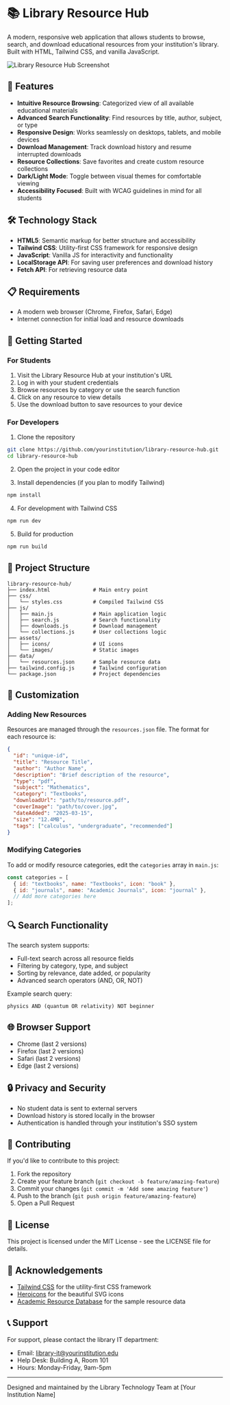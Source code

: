 # 📚 Library Resource Hub

A modern, responsive web application that allows students to browse, search, and download educational resources from your institution's library. Built with HTML, Tailwind CSS, and vanilla JavaScript.

![Library Resource Hub Screenshot](/api/placeholder/800/400)

## 🌟 Features

- **Intuitive Resource Browsing**: Categorized view of all available educational materials
- **Advanced Search Functionality**: Find resources by title, author, subject, or type
- **Responsive Design**: Works seamlessly on desktops, tablets, and mobile devices
- **Download Management**: Track download history and resume interrupted downloads
- **Resource Collections**: Save favorites and create custom resource collections
- **Dark/Light Mode**: Toggle between visual themes for comfortable viewing
- **Accessibility Focused**: Built with WCAG guidelines in mind for all students

## 🛠️ Technology Stack

- **HTML5**: Semantic markup for better structure and accessibility
- **Tailwind CSS**: Utility-first CSS framework for responsive design
- **JavaScript**: Vanilla JS for interactivity and functionality
- **LocalStorage API**: For saving user preferences and download history
- **Fetch API**: For retrieving resource data

## 📋 Requirements

- A modern web browser (Chrome, Firefox, Safari, Edge)
- Internet connection for initial load and resource downloads

## 🚀 Getting Started

### For Students

1. Visit the Library Resource Hub at your institution's URL
2. Log in with your student credentials
3. Browse resources by category or use the search function
4. Click on any resource to view details
5. Use the download button to save resources to your device

### For Developers

1. Clone the repository
```bash
git clone https://github.com/yourinstitution/library-resource-hub.git
cd library-resource-hub
```

2. Open the project in your code editor

3. Install dependencies (if you plan to modify Tailwind)
```bash
npm install
```

4. For development with Tailwind CSS
```bash
npm run dev
```

5. Build for production
```bash
npm run build
```

## 📁 Project Structure

```
library-resource-hub/
├── index.html              # Main entry point
├── css/
│   └── styles.css          # Compiled Tailwind CSS
├── js/
│   ├── main.js             # Main application logic
│   ├── search.js           # Search functionality
│   ├── downloads.js        # Download management
│   └── collections.js      # User collections logic
├── assets/
│   ├── icons/              # UI icons
│   └── images/             # Static images
├── data/
│   └── resources.json      # Sample resource data
├── tailwind.config.js      # Tailwind configuration
└── package.json            # Project dependencies
```

## 🔧 Customization

### Adding New Resources

Resources are managed through the `resources.json` file. The format for each resource is:

```json
{
  "id": "unique-id",
  "title": "Resource Title",
  "author": "Author Name",
  "description": "Brief description of the resource",
  "type": "pdf",
  "subject": "Mathematics",
  "category": "Textbooks",
  "downloadUrl": "path/to/resource.pdf",
  "coverImage": "path/to/cover.jpg",
  "dateAdded": "2025-03-15",
  "size": "12.4MB",
  "tags": ["calculus", "undergraduate", "recommended"]
}
```

### Modifying Categories

To add or modify resource categories, edit the `categories` array in `main.js`:

```javascript
const categories = [
  { id: "textbooks", name: "Textbooks", icon: "book" },
  { id: "journals", name: "Academic Journals", icon: "journal" },
  // Add more categories here
];
```

## 🔍 Search Functionality

The search system supports:

- Full-text search across all resource fields
- Filtering by category, type, and subject
- Sorting by relevance, date added, or popularity
- Advanced search operators (AND, OR, NOT)

Example search query:
```
physics AND (quantum OR relativity) NOT beginner
```

## 🌐 Browser Support

- Chrome (last 2 versions)
- Firefox (last 2 versions)
- Safari (last 2 versions)
- Edge (last 2 versions)

## 🔒 Privacy and Security

- No student data is sent to external servers
- Download history is stored locally in the browser
- Authentication is handled through your institution's SSO system

## 🤝 Contributing

If you'd like to contribute to this project:

1. Fork the repository
2. Create your feature branch (`git checkout -b feature/amazing-feature`)
3. Commit your changes (`git commit -m 'Add some amazing feature'`)
4. Push to the branch (`git push origin feature/amazing-feature`)
5. Open a Pull Request

## 📜 License

This project is licensed under the MIT License - see the LICENSE file for details.

## 🙏 Acknowledgements

- [Tailwind CSS](https://tailwindcss.com/) for the utility-first CSS framework
- [Heroicons](https://heroicons.com/) for the beautiful SVG icons
- [Academic Resource Database](https://example.org) for the sample resource data

## 📞 Support

For support, please contact the library IT department:
- Email: library-it@yourinstitution.edu
- Help Desk: Building A, Room 101
- Hours: Monday-Friday, 9am-5pm

---

Designed and maintained by the Library Technology Team at [Your Institution Name]
